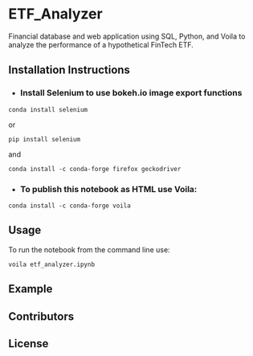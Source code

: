 # ETF_Analyzer
Financial database and web application using SQL, Python, and Voila to analyze the performance of a hypothetical FinTech ETF.

## Installation Instructions
- ### Install Selenium to use bokeh.io image export functions
```shell
conda install selenium
```
or
```shell
pip install selenium
```
and
```shell
conda install -c conda-forge firefox geckodriver
```
- ### To publish this notebook as HTML use Voila:
```shell 
conda install -c conda-forge voila
```

## Usage
To run the notebook from the command line use:
```shell
voila etf_analyzer.ipynb
```

## Example

## Contributors

## License
